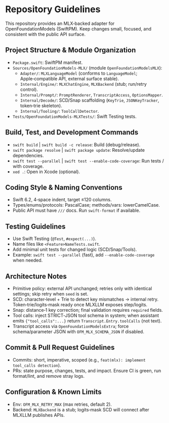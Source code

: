 # Repository Guidelines

This repository provides an MLX‑backed adapter for OpenFoundationModels (SwiftPM). Keep changes small, focused, and consistent with the public API surface.

## Project Structure & Module Organization
- `Package.swift`: SwiftPM manifest.
- `Sources/OpenFoundationModels-MLX/` (module `OpenFoundationModelsMLX`):
  - `Adapter/`: `MLXLanguageModel` (conforms to `LanguageModel`; Apple‑compatible API, external surface stable).
  - `Internal/Engine/`: `MLXChatEngine`, `MLXBackend` (stub; run/retry control).
  - `Internal/Prompt/`: `PromptRenderer`, `TranscriptAccess`, `OptionsMapper`.
  - `Internal/Decode/`: SCD/Snap scaffolding (`KeyTrie`, `JSONKeyTracker`, token‑trie skeleton).
  - `Internal/Tooling/`: `ToolCallDetector`.
- `Tests/OpenFoundationModels-MLXTests/`: Swift Testing tests.

## Build, Test, and Development Commands
- `swift build` | `swift build -c release`: Build (debug/release).
- `swift package resolve` | `swift package update`: Resolve/update dependencies.
- `swift test --parallel` | `swift test --enable-code-coverage`: Run tests / with coverage.
- `xed .`: Open in Xcode (optional).

## Coding Style & Naming Conventions
- Swift 6.2, 4‑space indent, target ≤120 columns.
- Types/enums/protocols: PascalCase; methods/vars: lowerCamelCase.
- Public API must have `///` docs. Run `swift-format` if available.

## Testing Guidelines
- Use Swift Testing (`@Test`, `#expect(...)`).
- Name files like `<Feature>NameTests.swift`.
- Add minimal unit tests for changed logic (SCD/Snap/Tools).
- Example: `swift test --parallel` (fast), add `--enable-code-coverage` when needed.

## Architecture Notes
- Primitive policy: external API unchanged; retries only with identical settings; skip retry when `seed` is set.
- SCD: character‑level + Trie to detect key mismatches → internal retry. Token‑trie/logits‑mask ready once MLXLLM exposes step/logits.
- Snap: distance‑1 key correction; final validation requires `required` fields.
- Tool calls: inject STRICT‑JSON tool schema in system; when assistant emits `{"tool_calls":...}` return `Transcript.Entry.toolCalls` (not text).
- Transcript access via `OpenFoundationModelsExtra`; force schema/parameter JSON with `OFM_MLX_SCHEMA_JSON` if disabled.

## Commit & Pull Request Guidelines
- Commits: short, imperative, scoped (e.g., `feat(mlx): implement tool_calls detection`).
- PRs: state purpose, changes, tests, and impact. Ensure CI is green, run format/lint, and remove stray logs.

## Configuration & Known Limits
- Env: `OFM_MLX_RETRY_MAX` (max retries, default 2).
- Backend: `MLXBackend` is a stub; logits‑mask SCD will connect after MLXLLM publishes APIs.

